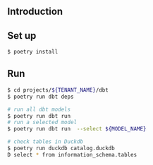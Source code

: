 ## Introduction


## Set up

```bash
$ poetry install
```

## Run

```bash
$ cd projects/${TENANT_NAME}/dbt
$ poetry run dbt deps 

# run all dbt models
$ poetry run dbt run 
# run a selected model
$ poetry run dbt run  --select ${MODEL_NAME} 
```

```bash
# check tables in Duckdb
$ poetry run duckdb catalog.duckdb
D select * from information_schema.tables
```
